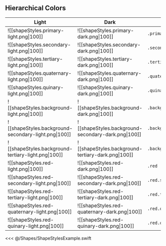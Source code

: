 ## Hierarchical Colors

| Light                                                | Dark                                                | Style                   |
| ---------------------------------------------------- | --------------------------------------------------- | ----------------------- |
| ![[shapeStyles.primary-light.png\|100]]              | ![[shapeStyles.primary-dark.png\|100]]              | `.primary`              |
| ![[shapeStyles.secondary-light.png\|100]]            | ![[shapeStyles.secondary-dark.png\|100]]            | `.secondary`            |
| ![[shapeStyles.tertiary-light.png\|100]]             | ![[shapeStyles.tertiary-dark.png\|100]]             | `.tertiary`             |
| ![[shapeStyles.quaternary-light.png\|100]]           | ![[shapeStyles.quaternary-dark.png\|100]]           | `.quaternary`           |
| ![[shapeStyles.quinary-light.png\|100]]              | ![[shapeStyles.quinary-dark.png\|100]]              | `.quinary`              |
| ![[shapeStyles.background-light.png\|100]]           | ![[shapeStyles.background-dark.png\|100]]           | `.background`           |
| ![[shapeStyles.background-secondary-light.png\|100]] | ![[shapeStyles.background-secondary-dark.png\|100]] | `.background.secondary` |
| ![[shapeStyles.background-tertiary-light.png\|100]]  | ![[shapeStyles.background-tertiary-dark.png\|100]]  | `.background.tertiary`  |
| ![[shapeStyles.red-light.png\|100]]                  | ![[shapeStyles.red-dark.png\|100]]                  | `.red`                  |
| ![[shapeStyles.red-secondary-light.png\|100]]        | ![[shapeStyles.red-secondary-dark.png\|100]]        | `.red.secondary`        |
| ![[shapeStyles.red-tertiary-light.png\|100]]         | ![[shapeStyles.red-tertiary-dark.png\|100]]         | `.red.tertiary`         |
| ![[shapeStyles.red-quaternary-light.png\|100]]       | ![[shapeStyles.red-quaternary-dark.png\|100]]       | `.red.quaternary`       |
| ![[shapeStyles.red-quinary-light.png\|100]]          | ![[shapeStyles.red-quinary-dark.png\|100]]          | `.red.quinary`          |

<<< @/Shapes/ShapeStylesExample.swift

